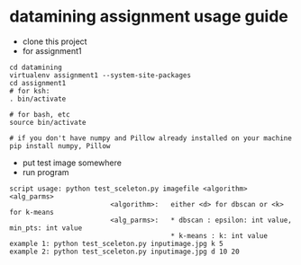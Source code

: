 # datamining assignment usage guide
* clone this project
* for assignment1
```
cd datamining
virtualenv assignment1 --system-site-packages
cd assignment1
# for ksh:
. bin/activate

# for bash, etc
source bin/activate

# if you don't have numpy and Pillow already installed on your machine
pip install numpy, Pillow
```
* put test image somewhere
* run program
```
script usage: python test_sceleton.py imagefile <algorithm> <alg_parms>
                         <algorithm>:   either <d> for dbscan or <k> for k-means
                         <alg_parms>:   * dbscan : epsilon: int value, min_pts: int value
                                        * k-means : k: int value
example 1: python test_sceleton.py inputimage.jpg k 5
example 2: python test_sceleton.py inputimage.jpg d 10 20
```
